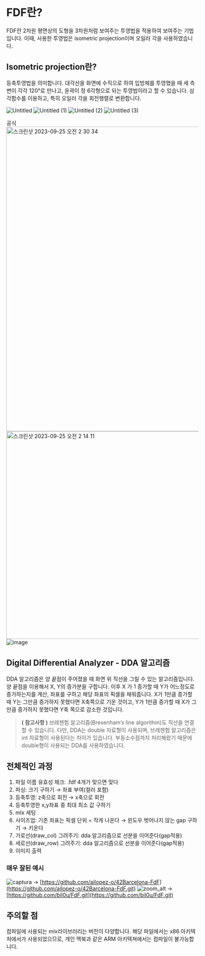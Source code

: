 # FDF란?
FDF란 2차원 평면상의 도형을 3차원처럼 보여주는 투영법을 적용하여 보여주는 기법입니다.
이때, 사용한 투영법은 isometric projection이며 오일러 각을 사용하였습니다.



## Isometric projection란?
등축투영법을 의미합니다. 대각선을 화면에 수직으로 하여 입방체를 투영했을 때 세 측변이 각각 120°로 만나고, 윤곽이 정 6각형으로 되는 투영법이라고 할 수 있습니다. 삼각함수를 이용하고, 특히 오일러 각을 회전행렬로 변환합니다.

![Untitled](https://github.com/8luerose/FDF/assets/105616046/292b32d9-dd70-44b9-bc0d-5816b1c2d6da)
![Untitled (1)](https://github.com/8luerose/FDF/assets/105616046/5996fff7-9568-4ef1-a41a-5a418893a9b9)
![Untitled (2)](https://github.com/8luerose/FDF/assets/105616046/321caba3-7839-49d4-98d7-c43673d804d5)
![Untitled (3)](https://github.com/8luerose/FDF/assets/105616046/333e244b-b247-4ede-b7ab-44f52c6c78fa)

공식
<img width="798" alt="스크린샷 2023-09-25 오전 2 30 34" src="https://github.com/8luerose/FDF/assets/105616046/cc719f84-3bf5-4c8b-9739-7bddf5c7b2e3">
<img width="544" alt="스크린샷 2023-09-25 오전 2 14 11" src="https://github.com/8luerose/FDF/assets/105616046/63fff799-d046-4423-834b-a4c0cc4c3911">
![image](https://github.com/8luerose/FDF/assets/105616046/b7995b94-91fd-4a2e-af2e-486049b25c22)



## Digital Differential Analyzer - DDA 알고리즘
DDA 알고리즘은 양 끝점이 주어졌을 때 화면 위 직선을 그릴 수 있는 알고리즘입니다.
양 끝점을 이용해서 X, Y의 증가분을 구합니다. 이후 X 가 1 증가할 때 Y가 어느정도로 증가하는지를 계산,
좌표를 구하고 해당 좌표의 픽셀을 채워줍니다. X가 1만큼 증가할 때 Y는 그만큼 증가하지 못했다면 X축쪽으로 기운 것이고, Y가 1만큼 증가할 때 X가 그만큼 증가하지 못했다면 Y축 쪽으로 감소한 것입니다.

> **( 참고사항 )** 브레젠험 알고리즘(Bresenham’s line algorithm)도 직선을 연결할 수 있습니다. 다만, DDA는 double 자료형이 사용되며, 브레젠험 알고리즘은 int 자료형이 사용된다는 차이가 있습니다. 부동소수점까지 처리해왔기 때문에 double형이 사용되는 DDA를 사용하였습니다.



## 전체적인 과정
1. 파일 이름 유효성 체크: .fdf  4개가 맞으면 맞다
2. 파싱: 크기 구하기 → 좌표 부여(컬러 포함)
3. 등축투영: z축으로 회전 → x축으로 회전
4. 등축투영한 x,y좌표 중 최대 최소 값 구하기
5. mlx 세팅
6. 사이즈업: 기존 좌표는 픽셀 단위 = 작게 나온다 → 윈도우 벗어나지 않는 gap 구하기 → 키운다
7. 가로선(draw_col) 그려주기: dda 알고리즘으로 선분을 이어준다(gap적용)
8. 세로선(draw_row) 그려주기: dda 알고리즘으로 선분을 이어준다(gap적용)
9. 이미지 출력


### 매우 잘된 예시
![captura](https://github.com/8luerose/FDF/assets/105616046/47d829fe-748f-432b-8597-74618ce543de)
-> [https://github.com/ailopez-o/42Barcelona-FdF](https://github.com/ailopez-o/42Barcelona-FdF.git)
![zoom_alt](https://github.com/8luerose/FDF/assets/105616046/51e89e7c-3832-4e44-b2a2-4cfc8145ae7e)
-> [https://github.com/bil0u/FdF.git](https://github.com/bil0u/FdF.git)


## 주의할 점
컴파일에 사용되는 mlx라이브러리는 버전이 다양합니다. 해당 파일에서는 x86 아키텍처에서가 사용되었으므로, 개인 맥북과 같은 ARM 아키텍쳐에서는 컴파일이 불가능합니다.
